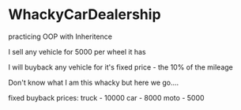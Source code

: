 # WhackyCarDealership
practicing OOP with Inheritence

I sell any vehicle for 5000 per wheel it has

I will buyback any vehicle for it's fixed price - the 10% of the mileage

Don't know what I am this whacky but here we go....

fixed buyback prices:
truck - 10000
car -   8000
moto -  5000
